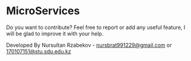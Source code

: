 # MicroServices


Do you want to contribute? Feel free to report or add any useful feature, I will be glad to improve it with your help.

Developed By Nursultan Rzabekov - nursbrat991229@gmail.com or 170107151@stu.sdu.edu.kz
